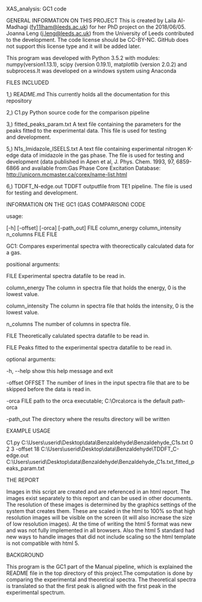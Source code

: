 XAS_analysis: GC1 code

GENERAL INFORMATION ON THIS PROJECT
This is created by Laila Al-Madhagi (fy11lham@leeds.ac.uk) for her PhD project on the 2018/06/05. Joanna Leng (j.leng@leeds.ac.uk) from the University of Leeds contributed to the development. The code license should be CC-BY-NC. GitHub does not support this license type and it will be added later. 

This program was developed with Python 3.5.2 with modules: numpy(version1.13.1), scipy (version 0.19.1), matplotlib (version 2.0.2) and subprocess.It was developed on a windows system using Anaconda

FILES INCLUDED 

1,) README.md					This currently holds all the documentation for
								this repository
								
2,) C1.py   					Python source code for the comparison pipeline  
								
3,) fitted_peaks_param.txt  	A text file containing the parameters for
								the peaks fitted to the experimental data. This file is used for testing   
								and development. 
								
5,) N1s_Imidazole_ISEELS.txt 	A text file containing experimental nitrogen K-edge data of imidazole in the gas phase. The file is used for testing and development 
								(data published in Apen et al, J. Phys. Chem. 1993, 97, 6859-6866 and available from:Gas Phase Core Excitation Database: http://unicorn.mcmaster.ca/corex/name-list.html
								
6,) TDDFT_N-edge.out 			TDDFT outputfile from TE1 pipeline. The
								file is used for testing and development.
								
								
								
INFORMATION ON THE GC1 (GAS COMPARISON) CODE

usage:   

[-h] [-offset] [-orca] [-path_out] FILE column_energy column_intensity n_columns FILE FILE

GC1: Compares experimental spectra with theorectically calculated data for a gas.
	   
	   
positional arguments:

  FILE        			Experimental spectra datafile to be read in.
  
  column_energy         The column in spectra file that holds the energy, 0 is
                        the lowest value.
						
  column_intensity      The column in spectra file that holds the intensity, 0
                        is the lowest value.
						
  n_columns             The number of columns in spectra file.
  
  FILE        			Theoretically calulated spectra datafile to be read in.
  
  FILE        			Peaks fitted to the experimental spectra datafile to be read in.

optional arguments:

  -h, --help  			show this help message and exit
  
  -offset OFFSET        The number of lines in the input spectra file that are
                        to be skipped before the data is read in.
						
  -orca FILE          	path to the orca executable; C:\Orca\orca is the
						default path-orca	
  
  -path_out				The directory where the results directory will be written
  
EXAMPLE USAGE

C1.py C:\Users\userid\Desktop\data\Benzaldehyde\Benzaldehyde_C1s.txt 0 2 3 -offset 18 C:\Users\userid\Desktop\data\Benzaldehyde\TDDFT_C-edge.out C:\Users\userid\Desktop\data\Benzaldehyde\Benzaldehyde_C1s.txt_fitted_peaks_param.txt

THE REPORT

Images in this script are created and are referenced in an html report. The images exist separately to this report and can be used in other documents. The resolution of these images is determined by the graphics settings of the system that creates them. These are scaled in the html to 100% so that high resolution images will be visible on the screen (it will also increase the size of low resolution images). At the time of writing the html 5 format was new and was not fully implemented in all browsers. Also the html 5 standard had new ways to handle images that did not include scaling so the html template is not compatible with html 5.

  
BACKGROUND  

This program is the GC1 part of the Manual pipeline, which is explained the README file in the top directory of this project.The computation is done by comparing the experimental and theoretical spectra. The theoretical spectra is translated so that the first peak is aligned with the first peak in the experimental spectrum.   
